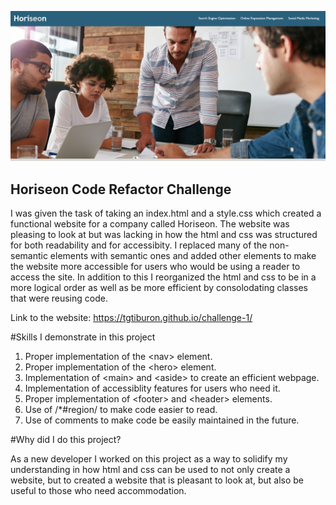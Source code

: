 ![image info](./assets/images/horiseon.PNG)
## Horiseon Code Refactor Challenge

I was given the task of taking an index.html and a style.css which created a functional website for a company called Horiseon.  The website was pleasing to look at but was lacking in how the html and css was structured for both readability and for accessibity.  I replaced many of the non-semantic elements with semantic ones and added other elements to make the website more accessible for users who would be using a reader to access the site.  In addition to this I reorganized the html and css to be in a more logical order as well as be more efficient by consolodating classes that were reusing code.

Link to the website: https://tgtiburon.github.io/challenge-1/

#Skills I demonstrate in this project

  1. Proper implementation of the \<nav> element.
  2. Proper implementation of the \<hero> element.
  3. Implementation of \<main> and \<aside> to create an efficient webpage.
  4. Implementation of accessiblity features for users who need it.
  5. Proper implementation of \<footer> and \<header> elements.
  6. Use of \/*#region/ to make code easier to read.
  7. Use of comments to make code be easily maintained in the future.
  
  
 #Why did I do this project?
  
  As a new developer I worked on this project as a way to solidify my understanding in how html and css can be used to not only create a website, but to created a website that is pleasant to look at, but also be useful to those who need accommodation.

